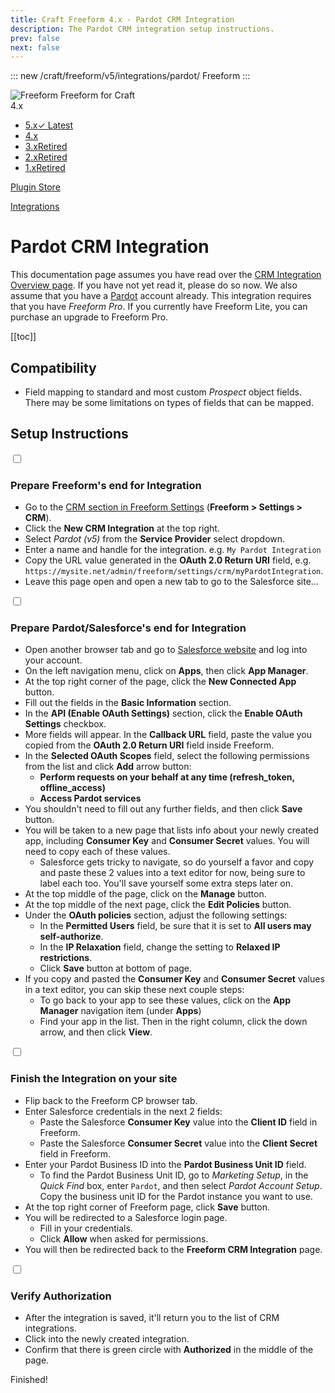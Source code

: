 ```yaml
---
title: Craft Freeform 4.x - Pardot CRM Integration
description: The Pardot CRM integration setup instructions.
prev: false
next: false
---
```


<meta property="og:image" content="https://docs.solspace.com/extras/social/craft/freeform/freeform.png" />

::: new /craft/freeform/v5/integrations/pardot/
Freeform
:::

<div id="pr-heading">
    <img src="https://docs.solspace.com/extras/icons/products/freeform-icon.png" alt="Freeform" class="pr-image">
    <span class="pr-name">Freeform</span>
    <span class="pr-category">for Craft</span>
    <div class="pr-v-wrapper">
        <div class="pr-v">
            <span class="pr-v-v">4.x</span>
            <span class="pr-v-arrow arrow down"></span>
        </div>
        <ul class="pr-v-list">
            <li><a href="/craft/freeform/v5/">5.x<span class="pr-v-type pr-latest">✓ Latest</span></a></li>
            <li><a href="/craft/freeform/v4/">4.x</a></li>
            <li><a href="/craft/freeform/v3/">3.x<span class="pr-v-type pr-retired">Retired</span></a></li>
            <li><a href="/craft/freeform/v2/">2.x<span class="pr-v-type pr-retired">Retired</span></a></li>
            <li><a href="/craft/freeform/v1/">1.x<span class="pr-v-type pr-retired">Retired</span></a></li>
        </ul>
    </div>
    <div class="pr-buy">
        <a href="https://plugins.craftcms.com/freeform" class="button button-blue"><span class="external-url">Plugin Store</span></a>
    </div>
</div>

<span class="page-section"><a href="/craft/freeform/v4/integrations/">Integrations</a></span>

# Pardot CRM Integration <Badge type="pro" text="Pro" />

This documentation page assumes you have read over the [CRM Integration Overview page](README.md). If you have not yet read it, please do so now. We also assume that you have a [Pardot](https://www.pardot.com) account already. This integration requires that you have *Freeform Pro*. If you currently have Freeform Lite, you can purchase an upgrade to Freeform Pro.


[[toc]]


## Compatibility

- Field mapping to standard and most custom *Prospect* object fields. There may be some limitations on types of fields that can be mapped.


## Setup Instructions

<div class="step">
<label for="step1"><input type="checkbox" class="step-check" id="step1">

### Prepare Freeform's end for Integration

</label>

- Go to the [CRM section in Freeform Settings](../../setup/settings.md#crm) (**Freeform > Settings > CRM**).
- Click the **New CRM Integration** at the top right.
- Select *Pardot (v5)* from the **Service Provider** select dropdown.
- Enter a name and handle for the integration. e.g. `My Pardot Integration`
- Copy the URL value generated in the **OAuth 2.0 Return URI** field, e.g. `https://mysite.net/admin/freeform/settings/crm/myPardotIntegration`.
- Leave this page open and open a new tab to go to the Salesforce site...

</div>

<div class="step">
<label for="step2"><input type="checkbox" class="step-check" id="step2">

### Prepare Pardot/Salesforce's end for Integration

</label>

- Open another browser tab and go to [Salesforce website](https://login.salesforce.com) and log into your account.
- On the left navigation menu, click on **Apps**, then click **App Manager**.
- At the top right corner of the page, click the **New Connected App** button.
- Fill out the fields in the **Basic Information** section.
- In the **API (Enable OAuth Settings)** section, click the **Enable OAuth Settings** checkbox.
- More fields will appear. In the **Callback URL** field, paste the value you copied from the **OAuth 2.0 Return URI** field inside Freeform.
- In the **Selected OAuth Scopes** field, select the following permissions from the list and click **Add** arrow button:
    - **Perform requests on your behalf at any time (refresh_token, offline_access)**
    - **Access Pardot services**
- You shouldn't need to fill out any further fields, and then click **Save** button.
- You will be taken to a new page that lists info about your newly created app, including **Consumer Key** and **Consumer Secret** values. You will need to copy each of these values.
    - Salesforce gets tricky to navigate, so do yourself a favor and copy and paste these 2 values into a text editor for now, being sure to label each too. You'll save yourself some extra steps later on.
- At the top middle of the page, click on the **Manage** button.
- At the top middle of the next page, click the **Edit Policies** button.
- Under the **OAuth policies** section, adjust the following settings:
    - In the **Permitted Users** field, be sure that it is set to **All users may self-authorize**.
    - In the **IP Relaxation** field, change the setting to **Relaxed IP restrictions**.
    - Click **Save** button at bottom of page.
- If you copy and pasted the **Consumer Key** and **Consumer Secret** values in a text editor, you can skip these next couple steps:
    - To go back to your app to see these values, click on the **App Manager** navigation item (under **Apps**)
    - Find your app in the list. Then in the right column, click the down arrow, and then click **View**.

</div>

<div class="step">
<label for="step3"><input type="checkbox" class="step-check" id="step3">

### Finish the Integration on your site

</label>

- Flip back to the Freeform CP browser tab.
- Enter Salesforce credentials in the next 2 fields:
    - Paste the Salesforce **Consumer Key** value into the **Client ID** field in Freeform.
    - Paste the Salesforce **Consumer Secret** value into the **Client Secret** field in Freeform.
- Enter your Pardot Business ID into the **Pardot Business Unit ID** field.
    - To find the Pardot Business Unit ID, go to *Marketing Setup*, in the *Quick Find* box, enter `Pardot`, and then select *Pardot Account Setup*. Copy the business unit ID for the Pardot instance you want to use.
- At the top right corner of Freeform page, click **Save** button.
- You will be redirected to a Salesforce login page.
    - Fill in your credentials.
    - Click **Allow** when asked for permissions.
- You will then be redirected back to the **Freeform CRM Integration** page.

</div>

<div class="step">
<label for="step4"><input type="checkbox" class="step-check" id="step4">

### Verify Authorization

</label>

- After the integration is saved, it'll return you to the list of CRM integrations.
- Click into the newly created integration.
- Confirm that there is green circle with **Authorized** in the middle of the page.

</div>

<div class="step-finished">Finished!</div>